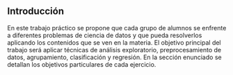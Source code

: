 ## Introducción

En este trabajo práctico se propone que cada grupo de alumnos se enfrente a diferentes
problemas de ciencia de datos y que pueda resolverlos aplicando los contenidos que se ven en
la materia.
El objetivo principal del trabajo será aplicar técnicas de análisis exploratorio, preprocesamiento
de datos, agrupamiento, clasificación y regresión. En la sección enunciado se detallan los
objetivos particulares de cada ejercicio.
